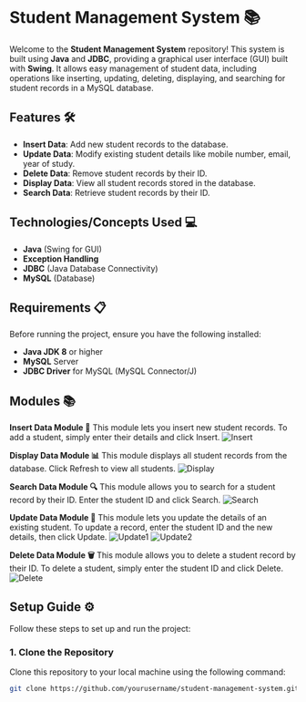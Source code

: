 # Student Management System 📚

Welcome to the **Student Management System** repository! This system is built using **Java** and **JDBC**, providing a graphical user interface (GUI) built with **Swing**. It allows easy management of student data, including operations like inserting, updating, deleting, displaying, and searching for student records in a MySQL database.

## Features 🛠️

- **Insert Data**: Add new student records to the database.
- **Update Data**: Modify existing student details like mobile number, email, year of study.
- **Delete Data**: Remove student records by their ID.
- **Display Data**: View all student records stored in the database.
- **Search Data**: Retrieve student records by their ID.

## Technologies/Concepts Used 💻

- **Java** (Swing for GUI)
- **Exception Handling**
- **JDBC** (Java Database Connectivity)
- **MySQL** (Database)

## Requirements 📋

Before running the project, ensure you have the following installed:

- **Java JDK 8** or higher
- **MySQL** Server
- **JDBC Driver** for MySQL (MySQL Connector/J)

## Modules 📚
**Insert Data Module 📝**
This module lets you insert new student records. To add a student, simply enter their details and click Insert.
![Insert](https://github.com/user-attachments/assets/a0405f61-e699-4f59-860b-027e62a7048f)

**Display Data Module 📊**
This module displays all student records from the database. Click Refresh to view all students.
![Display](https://github.com/user-attachments/assets/5faa3fb9-b35e-4f71-a80c-162885f02f85)

**Search Data Module 🔍**
This module allows you to search for a student record by their ID. Enter the student ID and click Search.
![Search](https://github.com/user-attachments/assets/817f4dbc-6a7e-4843-b474-f075eb855848)

**Update Data Module 🔄**
This module lets you update the details of an existing student. To update a record, enter the student ID and the new details, then click Update.
![Update1](https://github.com/user-attachments/assets/3e0f90bd-59a0-4034-8fbe-d505cfce52cb)
![Update2](https://github.com/user-attachments/assets/277c3921-769f-4c77-968c-57698fab2b31)

**Delete Data Module 🗑️**
This module allows you to delete a student record by their ID. To delete a student, simply enter the student ID and click Delete.
![Delete](https://github.com/user-attachments/assets/6c2c39ab-dbdc-4ffc-a953-5691c30a3bac)




## Setup Guide ⚙️

Follow these steps to set up and run the project:

### 1. Clone the Repository

Clone this repository to your local machine using the following command:

```bash
git clone https://github.com/yourusername/student-management-system.git
